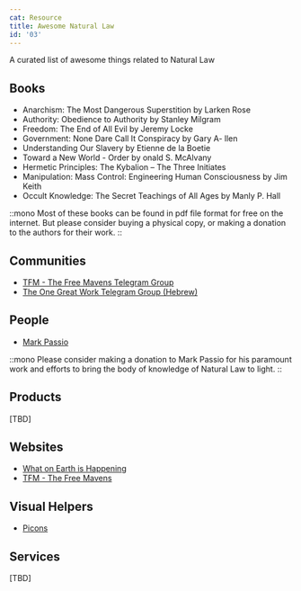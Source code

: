 ```yaml
---
cat: Resource
title: Awesome Natural Law
id: '03'
---
```


<span class="desc">A curated list of awesome things related to Natural Law</span>

## Books

- Anarchism: The Most Dangerous Superstition by Larken Rose
- Authority: Obedience to Authority by Stanley Milgram
- Freedom: The End of All Evil by Jeremy Locke
- Government: None Dare Call It Conspiracy by Gary A- llen
- Understanding Our Slavery by Etienne de la Boetie
- Toward a New World - Order by  onald S. McAlvany
- Hermetic Principles: The Kybalion – The Three Initiates
- Manipulation: Mass Control: Engineering Human Consciousness by Jim Keith
- Occult Knowledge: The Secret Teachings of All Ages by Manly P. Hall

::mono
Most of these books can be found in pdf file format for free on the internet. But please consider buying a physical copy, or making a donation to the authors for their work.
::

## Communities
- [TFM - The Free Mavens Telegram Group](https://t.me/thefreemavens)
- [The One Great Work Telegram Group (Hebrew)](https://t.me/thefreemavens)


## People
- [Mark Passio](https://markpassio.com)

::mono
Please consider making a donation to Mark Passio for his paramount work and efforts to bring the body of knowledge of Natural Law to light.
::

## Products
[TBD]

## Websites
- [What on Earth is Happening](https://WhatOnEarthIsHappening.com)
- [TFM - The Free Mavens](https://thefreemavens.org)

## Visual Helpers
- [Picons](https://thefreemavens.org/picons)

## Services
[TBD]